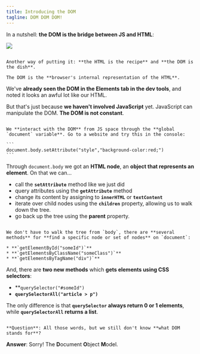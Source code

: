 ```yaml
---
title: Introducing the DOM
tagline: DOM DOM DOM!
---
```


In a nutshell: **the DOM is the bridge between JS and HTML**:

![](resources/diagrams/dom.svg)

~~~

Another way of putting it: **the HTML is the recipe** and **the DOM is the dish**.

The DOM is the **browser's internal representation of the HTML**.

~~~

We've **already seen the DOM in the Elements tab in the dev tools**, and noted it looks an awful lot like our HTML.

But that's just because **we haven't involved JavaScript** yet. JavaScript can manipulate the DOM. **The DOM is not constant**.

~~~

We **interact with the DOM** from JS space through the **global `document` variable**. Go to a website and try this in the console:

```
document.body.setAttribute("style","background-color:red;")
```

~~~

Through `document.body` we got an **HTML node**, an **object that represents an element**. On that we can...

* call the **`setAttribute`** method like we just did
* query attributes using the **`getAttribute`** method
* change its content by assigning to **`innerHTML`** or **`textContent`**
* iterate over child nodes using the **`children`** property, allowing us to walk down the tree.
* go back up the tree using the **parent** property.

~~~

We don't have to walk the tree from `body`, there are **several methods** for **find a specific node or set of nodes** on `document`:

* **`getElementById("someId")`**
* **`getElementsByClassName("someClass")`**
* **`getElementsByTagName("div")`**

~~~

And, there are **two new methods** which **gets elements using CSS selectors**:

* **`querySelector("#someId")`
* **`querySelectorAll("article > p")`**

The only difference is that **`querySelector` always return 0 or 1 elements**, while **`querySelectorAll` returns a list**.

~~~

**Question**: All those words, but we still don't know **what DOM stands for**?

~~~

**Answer**: Sorry! The **D**ocument **O**bject **M**odel.